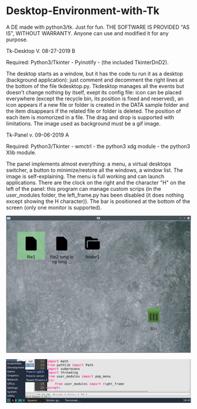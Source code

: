 # Desktop-Environment-with-Tk
A DE made with python3/tk. Just for fun.
THE SOFTWARE IS PROVIDED "AS IS", WITHOUT WARRANTY. Anyone can use and modified it for any purpose.

Tk-Desktop
V. 08-27-2019 B

Required: Python3/Tkinter - Pyinotify - (the included TkinterDnD2).

The desktop starts as a window, but it has the code tu run it as a desktop (background application): just comment and decomment the right lines at the bottom of the file tkdesktop.py. Tkdesktop manages all the events but doesn't change nothing by itself, exept its config file: icon can be placed everywhere (except the recycle bin, its position is fixed and reserved), an icon appears if a new file or folder is created in the DATA sample folder and the item disappears if the related file or folder is deleted. The position of each item is momorized in a file. The drag and drop is supported with limitations. The image used as background must be a gif image.

Tk-Panel
v. 09-06-2019 A

Required: Python3/Tkinter - wmctrl - the python3 xdg module - the python3 Xlib module.

The panel implements almost everything: a menu, a virtual desktops switcher, a button to minimize/restore all the windows, a window list. The image is self-explaining. The menu is full working and can launch applications. There are the clock on the right and the character "H" on the left of the panel: this program can manage custom scrips (in the user_modules folder, the left_frame.py has been disabled (it does nothing except showing the H character)). The bar is positioned at the bottom of the screen (only one monitor is supported).


![My image](https://github.com/frank038/Desktop-Environment-with-Tk/blob/master/img1.jpg)

![My image](https://github.com/frank038/Desktop-Environment-with-Tk/blob/master/img2.png)
